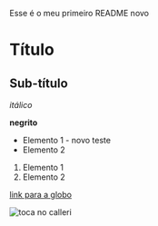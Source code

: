 Esse é o meu primeiro README novo

# Título

## Sub-título

*itálico*

**negrito**

- Elemento 1 - novo teste
- Elemento 2

1) Elemento 1
2) Elemento 2

[link para a globo](https://www.globo.com)

![toca no calleri](https://tmssl.akamaized.net/images/foto/galerie/jonathan-calleri-sao-paulo-2023-1695159015-117150.jpg?lm=1695159029)